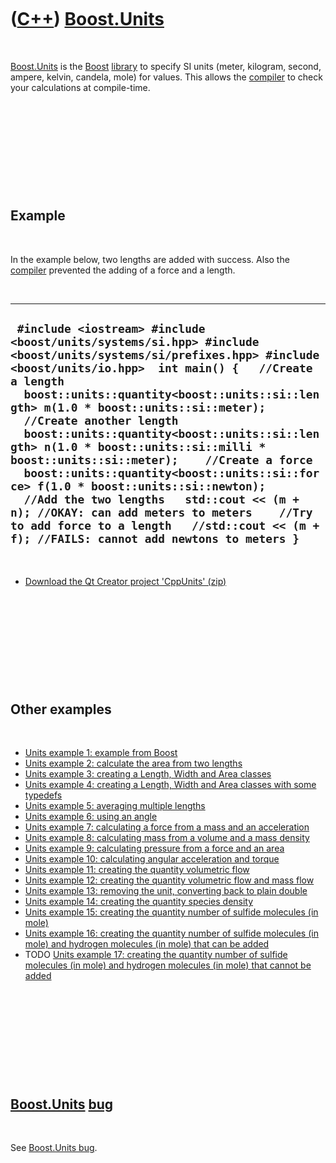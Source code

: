 
 

 

 

 

 

([C++](Cpp.md)) [Boost.Units](CppUnits.md)
============================================

 

[Boost.Units](CppUnits.md) is the [Boost](CppBoost.md)
[library](CppLibrary.md) to specify SI units (meter, kilogram, second,
ampere, kelvin, candela, mole) for values. This allows the
[compiler](CppCompiler.md) to check your calculations at compile-time.

 

 

 

 

 

Example
-------

 

In the example below, two lengths are added with success. Also the
[compiler](CppCompiler.md) prevented the adding of a force and a
length.

 

  -----------------------------------------------------------------------------------------------------------------------------------------------------------------------------------------------------------------------------------------------------------------------------------------------------------------------------------------------------------------------------------------------------------------------------------------------------------------------------------------------------------------------------------------------------------------------------------------------------------------------------------------------------------------------------------------------------------
  ` #include <iostream> #include <boost/units/systems/si.hpp> #include <boost/units/systems/si/prefixes.hpp> #include <boost/units/io.hpp>  int main() {   //Create a length   boost::units::quantity<boost::units::si::length> m(1.0 * boost::units::si::meter);    //Create another length   boost::units::quantity<boost::units::si::length> n(1.0 * boost::units::si::milli * boost::units::si::meter);    //Create a force   boost::units::quantity<boost::units::si::force> f(1.0 * boost::units::si::newton);    //Add the two lengths   std::cout << (m + n); //OKAY: can add meters to meters    //Try to add force to a length   //std::cout << (m + f); //FAILS: cannot add newtons to meters }`
  -----------------------------------------------------------------------------------------------------------------------------------------------------------------------------------------------------------------------------------------------------------------------------------------------------------------------------------------------------------------------------------------------------------------------------------------------------------------------------------------------------------------------------------------------------------------------------------------------------------------------------------------------------------------------------------------------------------

 

-   [Download the Qt Creator project 'CppUnits' (zip)](CppUnits.md)

 

 

 

 

 

Other examples
--------------

 

-   [Units example 1: example from Boost](CppBoostUnitsExample1.md)
-   [Units example 2: calculate the area from two
    lengths](CppBoostUnitsExample2.md)
-   [Units example 3: creating a Length, Width and Area
    classes](CppBoostUnitsExample3.md)
-   [Units example 4: creating a Length, Width and Area classes with
    some typedefs](CppBoostUnitsExample4.md)
-   [Units example 5: averaging multiple
    lengths](CppBoostUnitsExample5.md)
-   [Units example 6: using an angle](CppBoostUnitsExample6.md)
-   [Units example 7: calculating a force from a mass and an
    acceleration](CppBoostUnitsExample7.md)
-   [Units example 8: calculating mass from a volume and a mass
    density](CppBoostUnitsExample8.md)
-   [Units example 9: calculating pressure from a force and an
    area](CppBoostUnitsExample9.md)
-   [Units example 10: calculating angular acceleration and
    torque](CppBoostUnitsExample10.md)
-   [Units example 11: creating the quantity volumetric
    flow](CppBoostUnitsExample11.md)
-   [Units example 12: creating the quantity volumetric flow and mass
    flow](CppBoostUnitsExample12.md)
-   [Units example 13: removing the unit, converting back to plain
    double](CppBoostUnitsExample13.md)
-   [Units example 14: creating the quantity species
    density](CppBoostUnitsExample14.md)
-   [Units example 15: creating the quantity number of sulfide molecules
    (in mole)](CppBoostUnitsExample15.md)
-   [Units example 16: creating the quantity number of sulfide molecules
    (in mole) and hydrogen molecules (in mole) that can be
    added](CppBoostUnitsExample16.md)
-   TODO [Units example 17: creating the quantity number of sulfide
    molecules (in mole) and hydrogen molecules (in mole) that cannot be
    added](CppBoostUnitsExample17.md)

 

 

 

 

 

[Boost.Units](CppUnits.md) [bug](CppBug.md)
---------------------------------------------

 

See [Boost.Units bug](CppUnitsBug.md).

 

 

 

 

 

 

